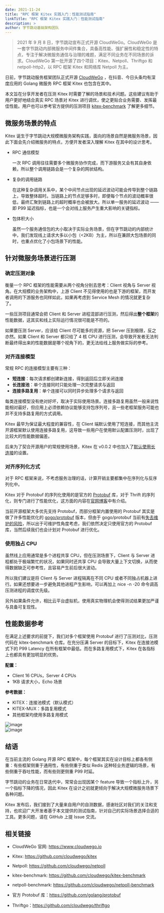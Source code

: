 ```yaml
---
date: 2021-11-24
title: "RPC 框架 Kitex 实践入门：性能测试指南"
linkTitle: "RPC 框架 Kitex 实践入门：性能测试指南"
description: >
author: 字节跳动基础架构团队
---
```


> 2021 年 9 月 8 日，字节跳动宣布正式开源 CloudWeGo。CloudWeGo 是一套字节跳动内部微服务中间件集合，具备高性能、强扩展性和稳定性的特点，专注于解决微服务通信与治理的难题，满足不同业务在不同场景的诉求。CloudWeGo 第一批开源了四个项目：Kitex、Netpoll、Thriftgo 和 netpoll-http2，以 RPC 框架 Kitex 和网络库 Netpoll 为主。

日前，字节跳动服务框架团队正式开源 [CloudWeGo](https://mp.weixin.qq.com/s?__biz=MzI1MzYzMjE0MQ==&mid=2247490160&idx=1&sn=9fce5fec2e6520d4637bcf5a3d483edd&chksm=e9d0d192dea758845c85d1e9a73532a08da09afffdfc003a33168d858efb43ae79855594844e&scene=21#wechat_redirect) ，在抖音、今日头条均有深度应用的 Golang 微服务 RPC 框架 Kitex 也包含在其中。

本文旨在分享开发者在压测 Kitex 时需要了解的场景和技术问题。这些建议有助于用户更好地结合真实 RPC 场景对 Kitex 进行调优，使之更贴合业务需要、发挥最佳性能。用户也可以参考官方提供的压测项目 [kitex-benchmark](https://github.com/cloudwego/kitex-benchmark) 了解更多细节。  

## 微服务场景的特点

Kitex 诞生于字节跳动大规模微服务架构实践，面向的场景自然是微服务场景，因此下面会先介绍微服务的特点，方便开发者深入理解 Kitex 在其中的设计思考。  

* RPC 通信模型  

    一次 RPC 调用往往需要多个微服务协作完成，而下游服务又会有其自身依赖，所以整个调用链路会是一个复杂的网状结构。  

* 复杂的调用链路  

    在这种复杂调用关系中，某个中间节点出现的延迟波动可能会传导到整个链路上，导致整体超时。当链路上的节点足够多时，即便每个节点的波动概率很低，最终汇聚到链路上的超时概率也会被放大。所以单一服务的延迟波动 —— 即 P99 延迟指标，也是一个会对线上服务产生重大影响的关键指标。 

* 包体积大小  

    虽然一个服务通信包的大小取决于实际业务场景，但在字节跳动的内部统计中，我们发现线上请求大多以小包（<2KB）为主，所以在兼顾大包场景的同时，也重点优化了小包场景下的性能。

## 针对微服务场景进行压测  

### 确定压测对象  

衡量一个 RPC 框架的性能需要从两个视角分别去思考：Client 视角与 Server 视角。在大规模的业务架构中，上游 Client 不见得使用的也是下游的框架，而开发者调用的下游服务也同样如此，如果再考虑到 Service Mesh 的情况就更复杂了。

一些压测项目通常会把 Client 和 Server 进程混部进行压测，然后得出**整个框架**的性能数据，这其实和线上实际运行情况很可能是不符的。

如果要压测 Server，应该给 Client 尽可能多的资源，把 Server 压到极限，反之亦然。如果 Client 和 Server 都只给了 4 核 CPU 进行压测，会导致开发者无法判断最终得出来的性能数据是哪个视角下的，更无法给线上服务做实际的参考。  

### 对齐连接模型  

常规 RPC 的连接模型主要有三种：  
* **短连接**：每次请求都创建新连接，得到返回后立即关闭连接
* **长连接池**：单个连接同时只能处理一次完整请求与返回
* **连接多路复用**：单个连接可以同时异步处理多个请求与返回  

每类连接模型没有绝对好坏，取决于实际使用场景。连接多路复用虽然一般来说性能相对最好，但应用上必须依赖协议能够支持包序列号，且一些老框架服务可能也并不支持多路复用的方式调用。

Kitex 最早为保证最大程度的兼容性，在 Client 端默认使用了短连接，而其他主流开源框架默认使用连接多路复用，这导致一些用户在使用默认配置压测时，出现了比较大的性能数据偏差。

后来为了契合开源用户的常规使用场景，Kitex 在 v0.0.2 中也加入了[默认使用长连接](https://github.com/cloudwego/kitex/pull/40/files)的设置。  

### 对齐序列化方式  

对于 RPC 框架来说，不考虑服务治理的话，计算开销主要都集中在序列化与反序列化中。

Kitex 对于 Protobuf 的序列化使用的是官方的 [Protobuf](https://github.com/golang/protobuf) 库，对于 Thrift 的序列化，则专门进行了性能优化，这方面的内容在[官网博客](https://www.cloudwego.io/zh/blog/2021/09/23/%E5%AD%97%E8%8A%82%E8%B7%B3%E5%8A%A8-go-rpc-%E6%A1%86%E6%9E%B6-kitex-%E6%80%A7%E8%83%BD%E4%BC%98%E5%8C%96%E5%AE%9E%E8%B7%B5/#thrift-%E5%BA%8F%E5%88%97%E5%8C%96%E5%8F%8D%E5%BA%8F%E5%88%97%E5%8C%96%E4%BC%98%E5%8C%96)中有介绍。

当前开源框架大多优先支持 Protobuf，而部分框架内置使用的 Protobuf 其实是做了许多性能优化的 [gogo/protobuf](https://github.com/gogo/protobuf) 版本，但由于 gogo/protobuf 当前有[失去维护的风险](https://github.com/gogo/protobuf/issues/691)，所以出于可维护性角度考虑，我们依然决定只使用官方的 Protobuf 库，当然后续我们也会计划对 Protobuf 进行优化。  

### 使用独占 CPU  

虽然线上应用通常是多个进程共享 CPU，但在压测场景下，Client 与 Server 进程都处于极端繁忙的状况，如果同时还共享 CPU 会导致大量上下文切换，从而使得数据缺乏可参考性，且容易产生前后很大波动。

所以我们建议是将 Client 与 Server 进程隔离在不同 CPU 或者不同独占机器上进行。如果还想要进一步避免其他进程产生影响，可以再加上 nice -n -20 命令调高压测进程的调度优先级。

另外如果条件允许，相比云平台虚拟机，使用真实物理机会使得测试结果更加严谨与具备可复现性。  

## 性能数据参考  

在满足上述要求的前提下，我们对多个框架使用 Protobuf 进行了压测对比，压测代码在 kitex-benchmark 仓库。在充分压满 Server 的目标下，Kitex 在连接池模式下的 P99 Latency 在所有框架中最低。而在多路复用模式下，Kitex 在各指标上也都具有更加明显的优势。  

**配置：**  

* Client 16 CPUs，Server 4 CPUs
* 1KB 请求大小，Echo 场景  

**参考数据：**  

* KITEX：连接池模式（默认模式）
* KITEX-MUX：多路复用模式
* 其他框架均使用多路复用模式  

![image](/img/blog/kitex_performance_testing/qps.png)   
![image](/img/blog/kitex_performance_testing/tp99.png) 
   
## 结语  

在当前主流的 Golang 开源 RPC 框架中，每个框架其实在设计目标上都各有侧重：有些框架侧重于通用性，有些侧重于类似 Redis 这种轻业务逻辑的场景，有些侧重于吞吐性能，而有些则更侧重 P99 时延。

字节跳动的业务在日常迭代中，常常会出现因某个 feature 导致一个指标上升，另一个指标下降的情况，因此 Kitex 在设计之初就更倾向于解决大规模微服务场景下各种问题。

Kitex 发布后，我们接到了大量来自用户的自测数据，感谢社区对我们的关注和支持，也欢迎广大开发者基于本文提供的测试指南，针对自己的实际场景选择合适的工具。更多问题，请在 GitHub 上提 Issue 交流。  

## 相关链接  

* CloudWeGo 官网: https://www.cloudwego.io  

* Kitex: https://github.com/cloudwego/kitex  

* Netpoll: https://github.com/cloudwego/netpoll  

* kitex-benchmark: https://github.com/cloudwego/kitex-benchmark  

* netpoll-benchmark: https://github.com/cloudwego/netpoll-benchmark  

* 官方 Protobuf 库：https://github.com/golang/protobuf  

* Thriftgo：https://github.com/cloudwego/thriftgo  


